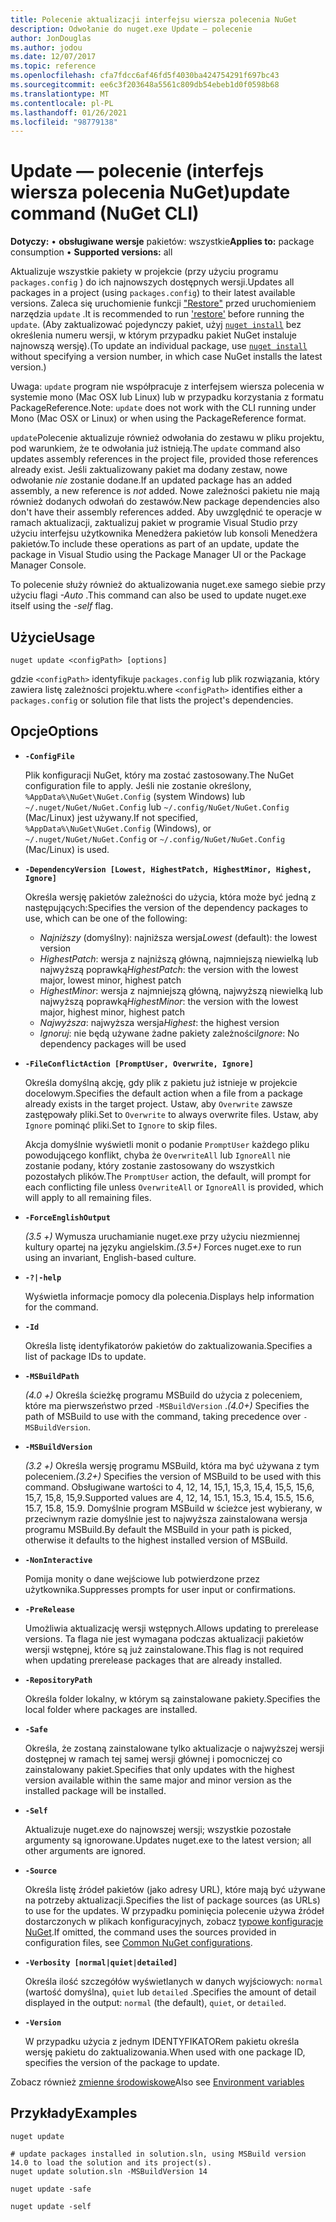 ```yaml
---
title: Polecenie aktualizacji interfejsu wiersza polecenia NuGet
description: Odwołanie do nuget.exe Update — polecenie
author: JonDouglas
ms.author: jodou
ms.date: 12/07/2017
ms.topic: reference
ms.openlocfilehash: cfa7fdcc6af46fd5f4030ba424754291f697bc43
ms.sourcegitcommit: ee6c3f203648a5561c809db54ebeb1d0f0598b68
ms.translationtype: MT
ms.contentlocale: pl-PL
ms.lasthandoff: 01/26/2021
ms.locfileid: "98779138"
---
```

# <a name="update-command-nuget-cli"></a><span data-ttu-id="b876c-103">Update — polecenie (interfejs wiersza polecenia NuGet)</span><span class="sxs-lookup"><span data-stu-id="b876c-103">update command (NuGet CLI)</span></span>

<span data-ttu-id="b876c-104">**Dotyczy:** &bullet; **obsługiwane wersje** pakietów: wszystkie</span><span class="sxs-lookup"><span data-stu-id="b876c-104">**Applies to:** package consumption &bullet; **Supported versions:** all</span></span>

<span data-ttu-id="b876c-105">Aktualizuje wszystkie pakiety w projekcie (przy użyciu programu `packages.config` ) do ich najnowszych dostępnych wersji.</span><span class="sxs-lookup"><span data-stu-id="b876c-105">Updates all packages in a project (using `packages.config`) to their latest available versions.</span></span> <span data-ttu-id="b876c-106">Zaleca się uruchomienie funkcji ["Restore"](cli-ref-restore.md) przed uruchomieniem narzędzia `update` .</span><span class="sxs-lookup"><span data-stu-id="b876c-106">It is recommended to run ['restore'](cli-ref-restore.md) before running the `update`.</span></span> <span data-ttu-id="b876c-107">(Aby zaktualizować pojedynczy pakiet, użyj [`nuget install`](cli-ref-install.md) bez określenia numeru wersji, w którym przypadku pakiet NuGet instaluje najnowszą wersję).</span><span class="sxs-lookup"><span data-stu-id="b876c-107">(To update an individual package, use [`nuget install`](cli-ref-install.md) without specifying a version number, in which case NuGet installs the latest version.)</span></span>

<span data-ttu-id="b876c-108">Uwaga: `update` program nie współpracuje z interfejsem wiersza polecenia w systemie mono (Mac OSX lub Linux) lub w przypadku korzystania z formatu PackageReference.</span><span class="sxs-lookup"><span data-stu-id="b876c-108">Note: `update` does not work with the CLI running under Mono (Mac OSX or Linux) or when using the PackageReference format.</span></span>

<span data-ttu-id="b876c-109">`update`Polecenie aktualizuje również odwołania do zestawu w pliku projektu, pod warunkiem, że te odwołania już istnieją.</span><span class="sxs-lookup"><span data-stu-id="b876c-109">The `update` command also updates assembly references in the project file, provided those references already exist.</span></span> <span data-ttu-id="b876c-110">Jeśli zaktualizowany pakiet ma dodany zestaw, nowe odwołanie *nie* zostanie dodane.</span><span class="sxs-lookup"><span data-stu-id="b876c-110">If an updated package has an added assembly, a new reference is *not* added.</span></span> <span data-ttu-id="b876c-111">Nowe zależności pakietu nie mają również dodanych odwołań do zestawów.</span><span class="sxs-lookup"><span data-stu-id="b876c-111">New package dependencies also don't have their assembly references added.</span></span> <span data-ttu-id="b876c-112">Aby uwzględnić te operacje w ramach aktualizacji, zaktualizuj pakiet w programie Visual Studio przy użyciu interfejsu użytkownika Menedżera pakietów lub konsoli Menedżera pakietów.</span><span class="sxs-lookup"><span data-stu-id="b876c-112">To include these operations as part of an update, update the package in Visual Studio using the Package Manager UI or the Package Manager Console.</span></span>

<span data-ttu-id="b876c-113">To polecenie służy również do aktualizowania nuget.exe samego siebie przy użyciu flagi *-Auto* .</span><span class="sxs-lookup"><span data-stu-id="b876c-113">This command can also be used to update nuget.exe itself using the *-self* flag.</span></span>

## <a name="usage"></a><span data-ttu-id="b876c-114">Użycie</span><span class="sxs-lookup"><span data-stu-id="b876c-114">Usage</span></span>

```cli
nuget update <configPath> [options]
```

<span data-ttu-id="b876c-115">gdzie `<configPath>` identyfikuje `packages.config` lub plik rozwiązania, który zawiera listę zależności projektu.</span><span class="sxs-lookup"><span data-stu-id="b876c-115">where `<configPath>` identifies either a `packages.config` or solution file that lists the project's dependencies.</span></span>

## <a name="options"></a><span data-ttu-id="b876c-116">Opcje</span><span class="sxs-lookup"><span data-stu-id="b876c-116">Options</span></span>

- **`-ConfigFile`**

  <span data-ttu-id="b876c-117">Plik konfiguracji NuGet, który ma zostać zastosowany.</span><span class="sxs-lookup"><span data-stu-id="b876c-117">The NuGet configuration file to apply.</span></span> <span data-ttu-id="b876c-118">Jeśli nie zostanie określony, `%AppData%\NuGet\NuGet.Config` (system Windows) lub `~/.nuget/NuGet/NuGet.Config` lub `~/.config/NuGet/NuGet.Config` (Mac/Linux) jest używany.</span><span class="sxs-lookup"><span data-stu-id="b876c-118">If not specified, `%AppData%\NuGet\NuGet.Config` (Windows), or `~/.nuget/NuGet/NuGet.Config` or `~/.config/NuGet/NuGet.Config` (Mac/Linux) is used.</span></span>
  
- **`-DependencyVersion [Lowest, HighestPatch, HighestMinor, Highest, Ignore]`**

  <span data-ttu-id="b876c-119">Określa wersję pakietów zależności do użycia, która może być jedną z następujących:</span><span class="sxs-lookup"><span data-stu-id="b876c-119">Specifies the version of the dependency packages to use, which can be one of the following:</span></span><br/><ul><li><span data-ttu-id="b876c-120">*Najniższy* (domyślny): najniższa wersja</span><span class="sxs-lookup"><span data-stu-id="b876c-120">*Lowest* (default): the lowest version</span></span></li><li><span data-ttu-id="b876c-121">*HighestPatch*: wersja z najniższą główną, najmniejszą niewielką lub najwyższą poprawką</span><span class="sxs-lookup"><span data-stu-id="b876c-121">*HighestPatch*: the version with the lowest major, lowest minor, highest patch</span></span></li><li><span data-ttu-id="b876c-122">*HighestMinor*: wersja z najmniejszą główną, najwyższą niewielką lub najwyższą poprawką</span><span class="sxs-lookup"><span data-stu-id="b876c-122">*HighestMinor*: the version with the lowest major, highest minor, highest patch</span></span></li><li><span data-ttu-id="b876c-123">*Najwyższa*: najwyższa wersja</span><span class="sxs-lookup"><span data-stu-id="b876c-123">*Highest*: the highest version</span></span></li><li><span data-ttu-id="b876c-124">*Ignoruj*: nie będą używane żadne pakiety zależności</span><span class="sxs-lookup"><span data-stu-id="b876c-124">*Ignore*: No dependency packages will be used</span></span></li></ul>

- **`-FileConflictAction [PromptUser, Overwrite, Ignore]`**

  <span data-ttu-id="b876c-125">Określa domyślną akcję, gdy plik z pakietu już istnieje w projekcie docelowym.</span><span class="sxs-lookup"><span data-stu-id="b876c-125">Specifies the default action when a file from a package already exists in the target project.</span></span> <span data-ttu-id="b876c-126">Ustaw, aby `Overwrite` zawsze zastępowały pliki.</span><span class="sxs-lookup"><span data-stu-id="b876c-126">Set to `Overwrite` to always overwrite files.</span></span> <span data-ttu-id="b876c-127">Ustaw, aby `Ignore` pominąć pliki.</span><span class="sxs-lookup"><span data-stu-id="b876c-127">Set to `Ignore` to skip files.</span></span>

  <span data-ttu-id="b876c-128">Akcja domyślnie wyświetli monit o podanie `PromptUser` każdego pliku powodującego konflikt, chyba że `OverwriteAll` lub `IgnoreAll` nie zostanie podany, który zostanie zastosowany do wszystkich pozostałych plików.</span><span class="sxs-lookup"><span data-stu-id="b876c-128">The `PromptUser` action, the default, will prompt for each conflicting file unless `OverwriteAll` or `IgnoreAll` is provided, which will apply to all remaining files.</span></span>

- **`-ForceEnglishOutput`**

  <span data-ttu-id="b876c-129">*(3.5 +)* Wymusza uruchamianie nuget.exe przy użyciu niezmiennej kultury opartej na języku angielskim.</span><span class="sxs-lookup"><span data-stu-id="b876c-129">*(3.5+)* Forces nuget.exe to run using an invariant, English-based culture.</span></span>

- **`-?|-help`**

  <span data-ttu-id="b876c-130">Wyświetla informacje pomocy dla polecenia.</span><span class="sxs-lookup"><span data-stu-id="b876c-130">Displays help information for the command.</span></span>

- **`-Id`**

  <span data-ttu-id="b876c-131">Określa listę identyfikatorów pakietów do zaktualizowania.</span><span class="sxs-lookup"><span data-stu-id="b876c-131">Specifies a list of package IDs to update.</span></span>

- **`-MSBuildPath`**

  <span data-ttu-id="b876c-132">*(4.0 +)* Określa ścieżkę programu MSBuild do użycia z poleceniem, które ma pierwszeństwo przed `-MSBuildVersion` .</span><span class="sxs-lookup"><span data-stu-id="b876c-132">*(4.0+)* Specifies the path of MSBuild to use with the command, taking precedence over `-MSBuildVersion`.</span></span>

- **`-MSBuildVersion`**

  <span data-ttu-id="b876c-133">*(3.2 +)* Określa wersję programu MSBuild, która ma być używana z tym poleceniem.</span><span class="sxs-lookup"><span data-stu-id="b876c-133">*(3.2+)* Specifies the version of MSBuild to be used with this command.</span></span> <span data-ttu-id="b876c-134">Obsługiwane wartości to 4, 12, 14, 15,1, 15,3, 15,4, 15,5, 15,6, 15,7, 15,8, 15,9.</span><span class="sxs-lookup"><span data-stu-id="b876c-134">Supported values are 4, 12, 14, 15.1, 15.3, 15.4, 15.5, 15.6, 15.7, 15.8, 15.9.</span></span> <span data-ttu-id="b876c-135">Domyślnie program MSBuild w ścieżce jest wybierany, w przeciwnym razie domyślnie jest to najwyższa zainstalowana wersja programu MSBuild.</span><span class="sxs-lookup"><span data-stu-id="b876c-135">By default the MSBuild in your path is picked, otherwise it defaults to the highest installed version of MSBuild.</span></span>

- **`-NonInteractive`**

  <span data-ttu-id="b876c-136">Pomija monity o dane wejściowe lub potwierdzone przez użytkownika.</span><span class="sxs-lookup"><span data-stu-id="b876c-136">Suppresses prompts for user input or confirmations.</span></span>

- **`-PreRelease`**

  <span data-ttu-id="b876c-137">Umożliwia aktualizację wersji wstępnych.</span><span class="sxs-lookup"><span data-stu-id="b876c-137">Allows updating to prerelease versions.</span></span> <span data-ttu-id="b876c-138">Ta flaga nie jest wymagana podczas aktualizacji pakietów wersji wstępnej, które są już zainstalowane.</span><span class="sxs-lookup"><span data-stu-id="b876c-138">This flag is not required when updating prerelease packages that are already installed.</span></span>

- **`-RepositoryPath`**

  <span data-ttu-id="b876c-139">Określa folder lokalny, w którym są zainstalowane pakiety.</span><span class="sxs-lookup"><span data-stu-id="b876c-139">Specifies the local folder where packages are installed.</span></span>

- **`-Safe`**

  <span data-ttu-id="b876c-140">Określa, że zostaną zainstalowane tylko aktualizacje o najwyższej wersji dostępnej w ramach tej samej wersji głównej i pomocniczej co zainstalowany pakiet.</span><span class="sxs-lookup"><span data-stu-id="b876c-140">Specifies that only updates with the highest version available within the same major and minor version as the installed package will be installed.</span></span>

- **`-Self`**

  <span data-ttu-id="b876c-141">Aktualizuje nuget.exe do najnowszej wersji; wszystkie pozostałe argumenty są ignorowane.</span><span class="sxs-lookup"><span data-stu-id="b876c-141">Updates nuget.exe to the latest version; all other arguments are ignored.</span></span>

- **`-Source`**

  <span data-ttu-id="b876c-142">Określa listę źródeł pakietów (jako adresy URL), które mają być używane na potrzeby aktualizacji.</span><span class="sxs-lookup"><span data-stu-id="b876c-142">Specifies the list of package sources (as URLs) to use for the updates.</span></span> <span data-ttu-id="b876c-143">W przypadku pominięcia polecenie używa źródeł dostarczonych w plikach konfiguracyjnych, zobacz [typowe konfiguracje NuGet](../../consume-packages/configuring-nuget-behavior.md).</span><span class="sxs-lookup"><span data-stu-id="b876c-143">If omitted, the command uses the sources provided in configuration files, see [Common NuGet configurations](../../consume-packages/configuring-nuget-behavior.md).</span></span>

- **`-Verbosity [normal|quiet|detailed]`**

  <span data-ttu-id="b876c-144">Określa ilość szczegółów wyświetlanych w danych wyjściowych: `normal` (wartość domyślna), `quiet` lub `detailed` .</span><span class="sxs-lookup"><span data-stu-id="b876c-144">Specifies the amount of detail displayed in the output: `normal` (the default), `quiet`, or `detailed`.</span></span>

- **`-Version`**

  <span data-ttu-id="b876c-145">W przypadku użycia z jednym IDENTYFIKATORem pakietu określa wersję pakietu do zaktualizowania.</span><span class="sxs-lookup"><span data-stu-id="b876c-145">When used with one package ID, specifies the version of the package to update.</span></span>

<span data-ttu-id="b876c-146">Zobacz również [zmienne środowiskowe](cli-ref-environment-variables.md)</span><span class="sxs-lookup"><span data-stu-id="b876c-146">Also see [Environment variables](cli-ref-environment-variables.md)</span></span>

## <a name="examples"></a><span data-ttu-id="b876c-147">Przykłady</span><span class="sxs-lookup"><span data-stu-id="b876c-147">Examples</span></span>

```cli
nuget update

# update packages installed in solution.sln, using MSBuild version 14.0 to load the solution and its project(s).
nuget update solution.sln -MSBuildVersion 14

nuget update -safe

nuget update -self
```

